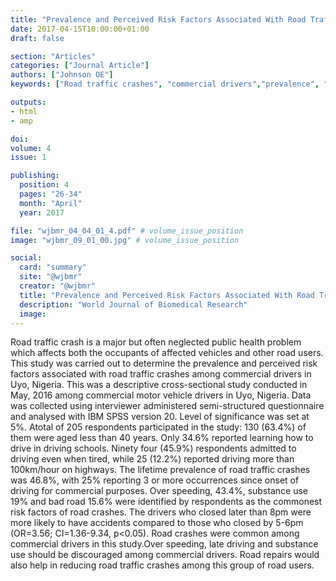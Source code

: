```yaml
---
title: "Prevalence and Perceived Risk Factors Associated With Road Traffic Crashes Among Commercial Drivers in a City in South South Nigeria"
date: 2017-04-15T10:00:00+01:00
draft: false

section: "Articles"
categories: ["Journal Article"]
authors: ["Johnson OE"]
keywords: ["Road traffic crashes", "commercial drivers","prevalence", "risk factors", "Uyo", "Nigeria"]

outputs: 
- html
- amp

doi:
volume: 4
issue: 1

publishing:
  position: 4
  pages: "26-34"
  month: "April"
  year: 2017

file: "wjbmr_04_04_01_4.pdf" # volume_issue_position
image: "wjbmr_09_01_00.jpg" # volume_issue_position

social:
  card: "summary"
  site: "@wjbmr"
  creator: "@wjbmr"
  title: "Prevalence and Perceived Risk Factors Associated With Road Traffic Crashes Among Commercial Drivers in a City in South South Nigeria"
  description: "World Journal of Biomedical Research"
  image:
---
```

Road traffic crash is a major but often neglected public health problem which affects both the occupants of
affected vehicles and other road users. This study was carried out to determine the prevalence and perceived
risk factors associated with road traffic crashes among commercial drivers in Uyo, Nigeria. This was a
descriptive cross-sectional study conducted in May, 2016 among commercial motor vehicle drivers in Uyo,
Nigeria. Data was collected using interviewer administered semi-structured questionnaire and analysed with
IBM SPSS version 20. Level of significance was set at 5%. Atotal of 205 respondents participated in the study:
130 (63.4%) of them were aged less than 40 years. Only 34.6% reported learning how to drive in driving schools.
Ninety four (45.9%) respondents admitted to driving even when tired, while 25 (12.2%) reported driving more
than 100km/hour on highways. The lifetime prevalence of road traffic crashes was 46.8%, with 25% reporting
3 or more occurrences since onset of driving for commercial purposes. Over speeding, 43.4%, substance use
19% and bad road 15.6% were identified by respondents as the commonest risk factors of road crashes. The
drivers who closed later than 8pm were more likely to have accidents compared to those who closed by 5-6pm
(OR=3.56; CI=1.36-9.34, p<0.05). Road crashes were common among commercial drivers in this study.Over
speeding, late driving and substance use should be discouraged among commercial drivers. Road repairs
would also help in reducing road traffic crashes among this group of road users.